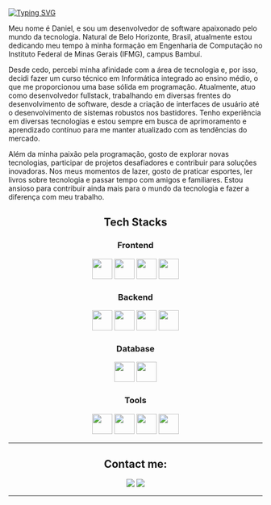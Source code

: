 <div>
    <a href="https://git.io/typing-svg"><img src="https://readme-typing-svg.demolab.com?font=Fira+Code&pause=1000&color=F72585&random=false&width=435&lines=Sauda%C3%A7oes+a+todos%2C+" alt="Typing SVG" /></a>
</div>

<div>
  <p>
Meu nome é Daniel, e sou um desenvolvedor de software apaixonado pelo mundo da tecnologia. Natural de Belo Horizonte, Brasil, atualmente estou dedicando meu tempo à minha formação em Engenharia de Computação no Instituto Federal de   Minas Gerais (IFMG), campus Bambuí.
    
Desde cedo, percebi minha afinidade com a área de tecnologia e, por isso, decidi fazer um curso técnico em Informática integrado ao ensino médio, o que me proporcionou uma base sólida em programação.
Atualmente, atuo como desenvolvedor fullstack, trabalhando em diversas frentes do desenvolvimento de software, desde a criação de interfaces de usuário até o desenvolvimento de sistemas robustos nos bastidores. Tenho experiência em diversas tecnologias e estou sempre em busca de aprimoramento e aprendizado contínuo para me manter atualizado com as tendências do mercado.

Além da minha paixão pela programação, gosto de explorar novas tecnologias, participar de projetos desafiadores e contribuir para soluções inovadoras. Nos meus momentos de lazer, gosto de praticar esportes, ler livros sobre tecnologia e passar tempo com amigos e familiares. Estou ansioso para contribuir ainda mais para o mundo da tecnologia e fazer a diferença com meu trabalho.
</p>
</div>

<div>
  <h2 align="center">Tech Stacks</h2>
  <h3 align="center">Frontend</h3>
  <p align="center">
    <img height="40" width="40" src="https://cdn.simpleicons.org/css3/B5179E" /> 
    <img height="40" width="40" src="https://cdn.simpleicons.org/html5/B5179E"/> 
    <img height="40" width="40" src="https://cdn.simpleicons.org/javascript/B5179E"/> 
    <img height="40" width="40" src="https://cdn.simpleicons.org/react/B5179E"/>   
  </p>

  <h3 align="center">Backend</h3>
  <p align="center">
    <img height="40" width="40" src="https://cdn.simpleicons.org/nodedotjs/7209B7"/> 
    <img height="40" width="40" src="https://cdn.simpleicons.org/express/7209B7"/>
    <img height="40" width="40" src="https://cdn.simpleicons.org/typescript/7209B7"/>    
    <img height="40" width="40" src="https://cdn.simpleicons.org/firebase/7209B7"/>    
  </p>
  
  <h3 align="center">Database</h3>
  <p align="center">
    <img height="40" width="40" src="https://cdn.simpleicons.org/mongodb/560BAD"/>    
    <img height="40" width="40" src="https://cdn.simpleicons.org/mysql/560BAD"/> 
  </p>
  
  <!---
  <h3 align="center">DevOps</h3>
  <p align="center">
    <img height="40" width="40" src="https://cdn.simpleicons.org/docker/ff9000"/>
    <img height="40" width="40" src="https://cdn.simpleicons.org/amazonaws/ff9000"/>        
  </p>
  --->
  
  <h3 align="center">Tools</h3>
  <p align="center">
    <img height="40" width="40" src="https://cdn.simpleicons.org/trello/480CA8"/>
    <img height="40" width="40" src="https://cdn.simpleicons.org/visualstudio/480CA8"/>    
    <img height="40" width="40" src="https://cdn.simpleicons.org/figma/480CA8"/> 
    <img height="40" width="40" src="https://cdn.simpleicons.org/git/480CA8"/> 
  </p>
  
</div>

***

<h2 align="center">Contact me:</h2>
<p align="center">
<a href = "mailto:drgsantaana@gmail.com"><img src="https://img.shields.io/badge/Gmail-3A0CA3?style=for-the-badge&logo=gmail&logoColor=white" target=" _blank"></a>
<a href="https://www.linkedin.com/in/drgsantaana/" target="_blank"><img src="https://img.shields.io/badge/-LinkedIn-3A0CA3?style=for-the-badge&logo=linkedin&logoColor=white" target="_blank"></a>
</p>
   
***
